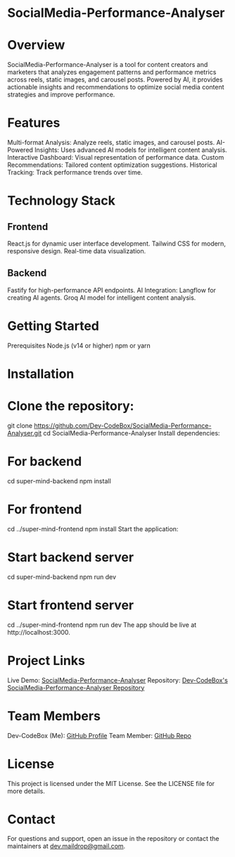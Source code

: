 # SocialMedia-Performance-Analyser


# Overview
SocialMedia-Performance-Analyser is a tool for content creators and marketers that analyzes engagement patterns and performance metrics across reels, static images, and carousel posts. Powered by AI, it provides actionable insights and recommendations to optimize social media content strategies and improve performance.

# Features
Multi-format Analysis: Analyze reels, static images, and carousel posts.
AI-Powered Insights: Uses advanced AI models for intelligent content analysis.
Interactive Dashboard: Visual representation of performance data.
Custom Recommendations: Tailored content optimization suggestions.
Historical Tracking: Track performance trends over time.
# Technology Stack
## Frontend
React.js for dynamic user interface development.
Tailwind CSS for modern, responsive design.
Real-time data visualization.
## Backend
Fastify for high-performance API endpoints.
AI Integration:
Langflow for creating AI agents.
Groq AI model for intelligent content analysis.
# Getting Started
Prerequisites
Node.js (v14 or higher)
npm or yarn
# Installation
# Clone the repository:

git clone https://github.com/Dev-CodeBox/SocialMedia-Performance-Analyser.git
cd SocialMedia-Performance-Analyser
Install dependencies:

# For backend
cd super-mind-backend
npm install

# For frontend
cd ../super-mind-frontend
npm install
Start the application:

# Start backend server
cd super-mind-backend
npm run dev

# Start frontend server
cd ../super-mind-frontend
npm run dev
The app should be live at http://localhost:3000.

# Project Links
Live Demo: [SocialMedia-Performance-Analyser](https://social-media-performance-analyser.vercel.app/)
Repository: [Dev-CodeBox's SocialMedia-Performance-Analyser Repository](https://github.com/Dev-CodeBox/SocialMedia-Performance-Analyser)
# Team Members
Dev-CodeBox (Me): [GitHub Profile](https://github.com/Dev-CodeBox)
Team Member: [GitHub Repo](https://github.com/kancherish/social_media_analyser)
# License
This project is licensed under the MIT License. See the LICENSE file for more details.

# Contact
For questions and support, open an issue in the repository or contact the maintainers at dev.maildrop@gmail.com.
